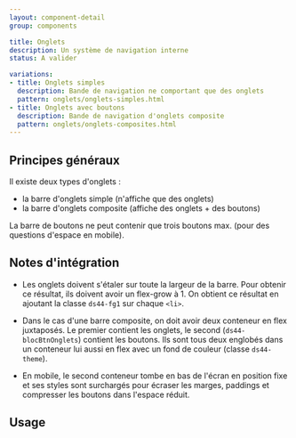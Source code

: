 ```yaml
---
layout: component-detail
group: components

title: Onglets
description: Un système de navigation interne
status: A valider

variations:
- title: Onglets simples
  description: Bande de navigation ne comportant que des onglets
  pattern: onglets/onglets-simples.html
- title: Onglets avec boutons
  description: Bande de navigation d'onglets composite
  pattern: onglets/onglets-composites.html
---
```



## Principes généraux

Il existe deux types d'onglets :
* la barre d'onglets simple (n'affiche que des onglets)
* la barre d'onglets composite (affiche des onglets + des boutons)

La barre de boutons ne peut contenir que trois boutons max. (pour des questions d'espace en mobile).

## Notes d'intégration

* Les onglets doivent s'étaler sur toute la largeur de la barre. Pour obtenir ce résultat, ils doivent avoir un flex-grow à 1. On obtient ce résultat en ajoutant la classe `ds44-fg1` sur chaque `<li>`.

* Dans le cas d'une barre composite, on doit avoir deux conteneur en flex juxtaposés. Le premier contient les onglets, le second (`ds44-blocBtnOnglets`) contient les boutons. Ils sont tous deux englobés dans un conteneur lui aussi en flex avec un fond de couleur (classe `ds44-theme`).

* En mobile, le second conteneur tombe en bas de l'écran en position fixe et ses styles sont surchargés pour écraser les marges, paddings et compresser les boutons dans l'espace réduit.


## Usage